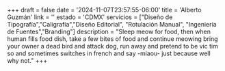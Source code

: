 +++
draft  = false
date   = '2024-11-07T23:57:55-06:00'
title  = 'Alberto Guzmán'
link   = ''
estado = 'CDMX'
servicios = ["Diseño de Tipografía","Caligrafía","Diseño Editorial", "Rotulación Manual", "Ingeniería de Fuentes","Branding"]
description = "Sleep meow for food, then when human fills food dish, take a few bites of food and continue meowing bring your owner a dead bird and attack dog, run away and pretend to be vic  tim so and sometimes switches in french and say -miaou- just because well why not."
+++